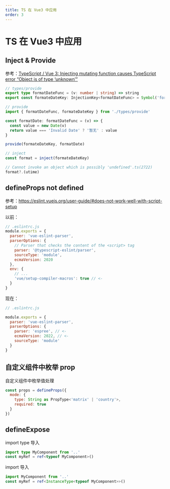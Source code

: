 ```yaml
---
title: TS 在 Vue3 中应用
order: 3
---
```


# TS 在 Vue3 中应用

## Inject & Provide

参考：[TypeScript / Vue 3: Injecting mutating function causes TypeScript error “Object is of type ‘unknown’”](https://stackoverflow.com/questions/68149678/typescript-vue-3-injecting-mutating-function-causes-typescript-error-object)

```typescript
// types/provide
export type formatDateFunc = (v: number | string) => string
export const formateDateKey: InjectionKey<formatDateFunc> = Symbol('formateDate')
```

```javascript
// provide
import { formatDateFunc, formateDateKey } from './types/provide'

const formatDate: formatDateFunc = (v) => {
  const value = new Date(v)
  return value === 'Invalid Date' ? '暂无' : value
}

provide(formateDateKey, formatDate)
```

```javascript
// inject
const format = inject(formateDateKey)

// Cannot invoke an object which is possibly 'undefined'.ts(2722)
format?.(utime)
```

## defineProps not defined

参考：https://eslint.vuejs.org/user-guide/#does-not-work-well-with-script-setup

以前：

```js
// .eslintrc.js
module.exports = {
  parser: 'vue-eslint-parser',
  parserOptions: {
    // Parser that checks the content of the <script> tag
    parser: '@typescript-eslint/parser',
    sourceType: 'module',
    ecmaVersion: 2020
  },
  env: {
    // ...
    'vue/setup-compiler-macros': true // <-
  }
}
```

现在：

```js
// .eslintrc.js

module.exports = {
  parser: 'vue-eslint-parser',
  parserOptions: {
    parser: 'espree', // <-
    ecmaVersion: 2022, // <-
    sourceType: 'module'
  }
}
```

## 自定义组件中枚举 prop

自定义组件中枚举值处理

```js
const props = defineProps({
  mode: {
    type: String as PropType<'matrix' | 'country'>,
    required: true
  }
})
```

## defineExpose

import type 导入

```ts
import type MyComponent from '..'
const myRef = ref<typeof MyComponent>()
```

import 导入

```ts
import MyComponent from '..'
const myRef = ref<InstanceType<typeof MyComponent>>()
```
